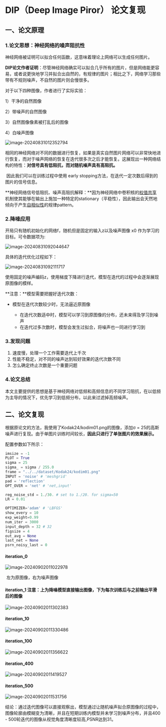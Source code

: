 # DIP（Deep Image  Piror） 论文复现

## 一、论文原理

### 1.论文思想：神经网络的**噪声阻抗性** 

神经网络被证明可以拟合任何函数，这意味着理论上网络可以生成任何图片。

**DIP论文作者证明**：尽管神经网络确实可以拟合几乎所有的图片，但是网络能更容易，或者说更快地学习并拟合出自然的，有规律的图片；相比之下，网络学习那些带有不规则噪声，不自然的图片则会慢很多。



对于以下四种图像，作者进行了实际实验：

1）干净的自然图像

2）带噪声的自然图像

3）自然图像像素被打乱后的图像

4）白噪声图像

![image-20240831012352794](./assets/image-20240831012352794.png)

​	相同的神经网络对不同的数据进行恢复，如果是真实自然图片网络可以非常快地进行恢复，而对于噪声网络的恢复在迭代很多次之后才能恢复。这展现出一种网络结构的特性：**对信号具有低阻抗，而对随机噪声具有高阻抗。**

​	因此我们可以在训练过程中使用 early stopping方法，在迭代一定次数后得到的图片的信号信息。

**神经网络信号低阻抗、噪声高阻抗解释：**因为神经网络中卷积核的[权值共享](https://zhida.zhihu.com/search?q=权值共享&zhida_source=entity&is_preview=1)机制使其能够在输出上施加一种特定的stationary（平稳性），因此输出会天然地倾向于产生[自相似性](https://zhida.zhihu.com/search?q=自相似性&zhida_source=entity&is_preview=1)的规律pattern。

### 2.降噪应用

开局只有随机初始化的网络f，随机但是固定的输入z以及噪声图像 x0 作为学习的目标。可令数据项为:

![image-20240831092044647](./assets/image-20240831092044647.png)

具体的迭代优化过程如下：

![image-20240831092111717](./assets/image-20240831092111717.png)

使用固定的噪声编码z，使用梯度下降进行迭代，模型在迭代的过程中会逐渐展现原图像的模样。

**注意：**模型需要把握好迭代次数：

- 模型在迭代次数较少时，无法逼近原图像	

	- 在迭代次数适中时，模型可以学习到原图像的分布，还未来得及学习到噪声
	- 在迭代过多次数时，模型会发生过拟合，将噪声也一同进行学习到

### 3.发现问题

1. 速度慢，处理一个工作需要迭代上千次
2. 性能不稳定，对不同的噪声达到较好效果的迭代次数不同
3. 怎么确定终止次数是一个重要问题

### 4.论文总结

​	本文主要提供的思想是基于神经网络对低频和高频信息的不同学习阻抗，在以低频为主导的情况下，优先学习到低频分布，以此来过滤掉高频噪声。

## 二、论文复现

根据原论文的方法，我使用了Kodak24/kodim01.png的图像，添加σ = 25的高斯噪声进行复现。由于单图片训练时间较长，**因此只进行了单张图片的效果展示。**

配置参数如下所示：

```python
imsize = -1
PLOT = True
sigma = 25
sigma_ = sigma / 255.0
frame = "../../dataset/Kodak24/kodim01.png"
INPUT = 'noise' # 'meshgrid'
pad = 'reflection'
OPT_OVER = 'net' # 'net,input'

reg_noise_std = 1./30. # set to 1./20. for sigma=50
LR = 0.01

OPTIMIZER='adam' # 'LBFGS'
show_every = 10
exp_weight=0.99
num_iter = 3000
input_depth = 32 # 32
figsize = 4
out_avg = None
last_net = None
psrn_noisy_last = 0
```

#### iteration_0  

![image-20240902011022978](./assets/image-20240902011022978.png)

​																						左为原图像，右为噪声图像



#### iteration_1 注意：上为降噪模型直接输出图像，下为每次训练后与之前输出平滑后的图像

![image-20240902011302383](./assets/image-20240902011302383.png)

#### iteration_10

![image-20240902011330486](./assets/image-20240902011330486.png)

#### iteration_100

![image-20240902011356622](./assets/image-20240902011356622.png)

#### iteration_400

![image-20240902011419527](./assets/image-20240902011419527.png)

#### iteration_500

![image-20240902011531756](./assets/image-20240902011531756.png)

结论：通过迭代图像可以直接观察出，模型通过让随机噪声拟合原图像的过程中，图像轮廓由模糊变为清晰，并且在短期训练内模型并未学习到噪声分布，并且400 - 500轮迭代的图像从视觉角度清晰度较高,PSNR达到31。



